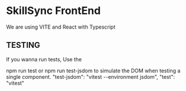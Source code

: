 # SkillSync FrontEnd

We are using VITE and React with Typescript<br>


## TESTING

If you wanna run tests, 
Use the 

npm run test
or
npm run test-jsdom to simulate the DOM when testing a single component.
    "test-jsdom": "vitest --environment jsdom",
    "test": "vitest"
